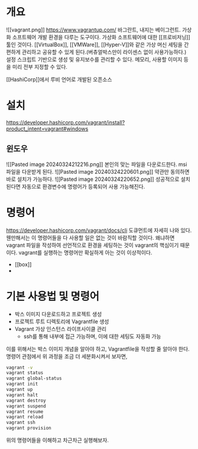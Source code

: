 # 개요
![[vagrant.png]]
https://www.vagrantup.com/
바그란트, 내지는 베이그런트.
가상화 소프트웨어 개발 환경을 다루는 도구이다.
가상화 소프트웨어에 대한 [[프로비저닝]] 툴인 것이다.
[[VirtualBox]], [[VMWare]], [[Hyper-V]]와 같은 가상 머신 세팅을 간편하게 관리하고 공유할 수 있게 된다.(버츄얼박스만이 라이센스 없이 사용가능하다.) 
설정 스크립트 기반으로 생성 및 유지보수를 관리할 수 있다.
메모리, 사용할 이미지 등을 미리 전부 지정할 수 있다. 

[[HashiCorp]]에서 루비 언어로 개발된 오픈소스

# 설치
https://developer.hashicorp.com/vagrant/install?product_intent=vagrant#windows
## 윈도우
![[Pasted image 20240324212216.png]]
본인의 맞는 파일을 다운로드한다.
msi 파일을 다운받게 된다.
![[Pasted image 20240324220601.png]]
약관만 동의하면 바로 설치가 가능하다.
![[Pasted image 20240324220652.png]]
성공적으로 설치된다면 자동으로 환경변수에 명령어가 등록되어 사용 가능해진다.
# 명령어
https://developer.hashicorp.com/vagrant/docs/cli
도큐먼트에 자세히 나와 있다.
웬만해서는 이 명령어들을 다 사용할 일은 없는 것이 바람직할 것이다.
왜냐하면 vagrant 파일을 작성하여 선언적으로 환경을 세팅하는 것이 vagrant의 핵심이기 때문이다.
vagrant를 실행하는 명령어만 확실하게 아는 것이 이상적이다.
- [[box]]
- 
# 기본 사용법 및 명령어
- 박스 이미지 다운로드하고 프로젝트 생성
- 프로젝트 루트 디렉토리에 Vagrantfile 생성
- Vagrant 가상 인스턴스 라이프사이클 관리
	- ssh를 통해 내부에 접근 가능하며, 이에 대한 세팅도 자동화 가능

이를 위해서는 박스 이미지 개념을 알아야 하고, Vagrantfile을 작성할 줄 알아야 한다.
명령어 관점에서 위 과정을 조금 더 세분화시켜서 보자면,
```bash
vagrant -v
vagrant status
vagrant global-status
vagrant init
vagrant up
vagrant halt
vagrant destroy
vagrant suspend
vagrant resume
vagrant reload
vagrant ssh
vagrant provision
```
위의 명령어들을 이해하고 차근차근 실행해보자.
